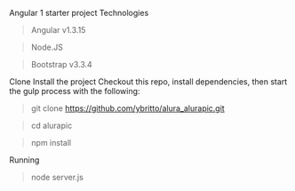 Angular 1 starter project
Technologies
> Angular v1.3.15

> Node.JS

> Bootstrap v3.3.4

Clone Install the project
Checkout this repo, install dependencies, then start the gulp process with the following:

> git clone https://github.com/ybritto/alura_alurapic.git

> cd alurapic

> npm install 

Running
> node server.js
